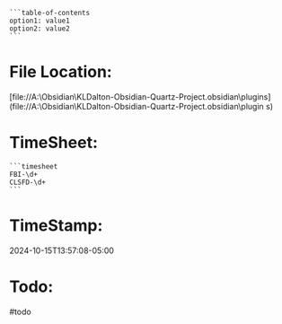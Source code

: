````
```table-of-contents
option1: value1
option2: value2
```
````

# File Location: 
[file://A:\Obsidian\KLDalton-Obsidian-Quartz-Project\.obsidian\plugins](file://A:\Obsidian\KLDalton-Obsidian-Quartz-Project\.obsidian\plugin
s)

# TimeSheet:

````
```timesheet
FBI-\d+
CLSFD-\d+
```
````

# TimeStamp:
2024-10-15T13:57:08-05:00

# Todo:
#todo

